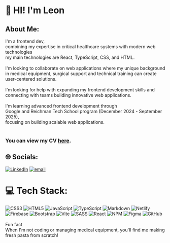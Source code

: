 # 👋 HI! I'm Leon
##  About Me:
 I'm a frontend dev, <br>combining my expertise in critical healthcare systems with modern web technologies <br> my main technologies are React, TypeScript, CSS, and HTML.<br><br> I'm looking to collaborate on web applications where my unique background<br> in medical equipment, surgical support and technical training can create user-centered solutions.<br><br> I'm looking for help with expanding my frontend development skills and <br>connecting with teams building innovative web applications.<br><br>I'm learning advanced frontend development through <br>Google and Reichman Tech School program (December 2024 - September 2025), <br>focusing on building scalable web applications.<br><br>

### You can view my CV [here](https://drive.google.com/file/d/1fTYkjFDYammEjuQHna8-Wn-nikpVyCSA/view?usp=drive_link).

## 🌐 Socials:
[![LinkedIn](https://img.shields.io/badge/LinkedIn-%230077B5.svg?logo=linkedin&logoColor=white)](https://linkedin.com/in/https://www.linkedin.com/in/leon-eidelman-frontend/) [![email](https://img.shields.io/badge/Email-D14836?logo=gmail&logoColor=white)](mailto:leoneidelman09@gmail.com) 

# 💻 Tech Stack:
![CSS3](https://img.shields.io/badge/css3-%231572B6.svg?style=for-the-badge&logo=css3&logoColor=white) ![HTML5](https://img.shields.io/badge/html5-%23E34F26.svg?style=for-the-badge&logo=html5&logoColor=white) ![JavaScript](https://img.shields.io/badge/javascript-%23323330.svg?style=for-the-badge&logo=javascript&logoColor=%23F7DF1E) ![TypeScript](https://img.shields.io/badge/typescript-%23007ACC.svg?style=for-the-badge&logo=typescript&logoColor=white) ![Markdown](https://img.shields.io/badge/markdown-%23000000.svg?style=for-the-badge&logo=markdown&logoColor=white) ![Netlify](https://img.shields.io/badge/netlify-%23000000.svg?style=for-the-badge&logo=netlify&logoColor=#00C7B7) ![Firebase](https://img.shields.io/badge/firebase-%23039BE5.svg?style=for-the-badge&logo=firebase) ![Bootstrap](https://img.shields.io/badge/bootstrap-%238511FA.svg?style=for-the-badge&logo=bootstrap&logoColor=white) ![Vite](https://img.shields.io/badge/vite-%23646CFF.svg?style=for-the-badge&logo=vite&logoColor=white) ![SASS](https://img.shields.io/badge/SASS-hotpink.svg?style=for-the-badge&logo=SASS&logoColor=white) ![React](https://img.shields.io/badge/react-%2320232a.svg?style=for-the-badge&logo=react&logoColor=%2361DAFB) ![NPM](https://img.shields.io/badge/NPM-%23CB3837.svg?style=for-the-badge&logo=npm&logoColor=white) ![Figma](https://img.shields.io/badge/figma-%23F24E1E.svg?style=for-the-badge&logo=figma&logoColor=white) ![GitHub](https://img.shields.io/badge/github-%23121011.svg?style=for-the-badge&logo=github&logoColor=white)
 <br><br> Fun fact<br>When I'm not coding or managing medical equipment, you'll find me making fresh pasta from scratch!<br><br> <!-- *(sales rep and application specialist) -->
<!--
# 📊 GitHub Stats:
![](https://github-readme-stats.vercel.app/api?username=Leon-87-7&theme=one_dark_pro&hide_border=true&include_all_commits=false&count_private=false)<br/>
![](https://nirzak-streak-stats.vercel.app/?user=Leon-87-7&theme=one_dark_pro&hide_border=true)<br/>
![](https://github-readme-stats.vercel.app/api/top-langs/?username=Leon-87-7&theme=one_dark_pro&hide_border=true&include_all_commits=false&count_private=false&layout=compact)

Proudly created with GPRM ( https://gprm.itsvg.in ) -->
